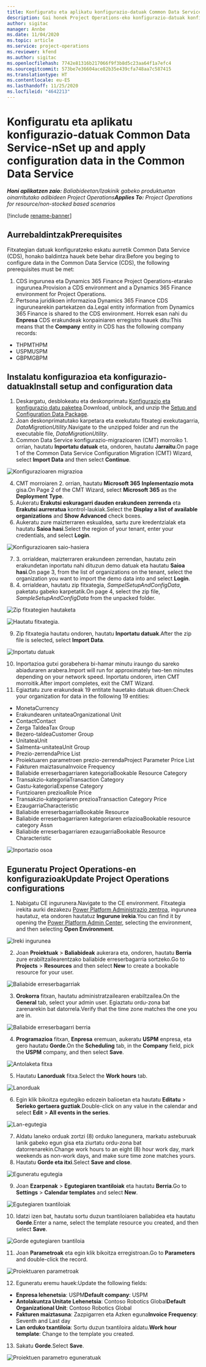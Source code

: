 ```yaml
---
title: Konfiguratu eta aplikatu konfigurazio-datuak Common Data Service-n
description: Gai honek Project Operations-eko konfigurazio-datuak konfiguratzeari eta aplikatzeari buruzko informazioa eskaintzen du.
author: sigitac
manager: Annbe
ms.date: 11/04/2020
ms.topic: article
ms.service: project-operations
ms.reviewer: kfend
ms.author: sigitac
ms.openlocfilehash: 7742e81316b217066f9f3b8d5c23aa64f1a7efc4
ms.sourcegitcommit: 573be7e36604ace82b35e439cfa748aa7c587415
ms.translationtype: HT
ms.contentlocale: eu-ES
ms.lasthandoff: 11/25/2020
ms.locfileid: "4642213"
---
```

# <a name="set-up-and-apply-configuration-data-in-the-common-data-service"></a><span data-ttu-id="5e04c-103">Konfiguratu eta aplikatu konfigurazio-datuak Common Data Service-n</span><span class="sxs-lookup"><span data-stu-id="5e04c-103">Set up and apply configuration data in the Common Data Service</span></span> 

<span data-ttu-id="5e04c-104">_**Honi aplikatzen zaio:** Baliabideetan/Izakinik gabeko produktuetan oinarritutako adibideen Project Operations_</span><span class="sxs-lookup"><span data-stu-id="5e04c-104">_**Applies To:** Project Operations for resource/non-stocked based scenarios_</span></span>

[!include [rename-banner](~/includes/cc-data-platform-banner.md)]

## <a name="prerequisites"></a><span data-ttu-id="5e04c-105">Aurrebaldintzak</span><span class="sxs-lookup"><span data-stu-id="5e04c-105">Prerequisites</span></span>

<span data-ttu-id="5e04c-106">Fitxategian datuak konfiguratzeko eskatu aurretik Common Data Service (CDS), honako baldintza hauek bete behar dira:</span><span class="sxs-lookup"><span data-stu-id="5e04c-106">Before you beging to configure data in the Common Data Service (CDS), the following prerequisites must be met:</span></span>

1.  <span data-ttu-id="5e04c-107">CDS ingurunea eta Dynamics 365 Finance Project Operations-etarako ingurunea.</span><span class="sxs-lookup"><span data-stu-id="5e04c-107">Provision a CDS environment and a Dynamics 365 Finance environment for Project Operations.</span></span>
2.  <span data-ttu-id="5e04c-108">Pertsona juridikoen informazioa Dynamics 365 Finance CDS ingurunearekin partekatzen da.</span><span class="sxs-lookup"><span data-stu-id="5e04c-108">Legal entity information from Dynamics 365 Finance is shared to the CDS environment.</span></span> <span data-ttu-id="5e04c-109">Horrek esan nahi du **Enpresa** CDS erakundeak konpainiaren erregistro hauek ditu:</span><span class="sxs-lookup"><span data-stu-id="5e04c-109">This means that the **Company** entity in CDS has the following company records:</span></span>
  - <span data-ttu-id="5e04c-110">THPM</span><span class="sxs-lookup"><span data-stu-id="5e04c-110">THPM</span></span>
  - <span data-ttu-id="5e04c-111">USPM</span><span class="sxs-lookup"><span data-stu-id="5e04c-111">USPM</span></span>
  - <span data-ttu-id="5e04c-112">GBPM</span><span class="sxs-lookup"><span data-stu-id="5e04c-112">GBPM</span></span>

## <a name="install-setup-and-configuration-data"></a><span data-ttu-id="5e04c-113">Instalatu konfigurazioa eta konfigurazio-datuak</span><span class="sxs-lookup"><span data-stu-id="5e04c-113">Install setup and configuration data</span></span>

1. <span data-ttu-id="5e04c-114">Deskargatu, desblokeatu eta deskonprimatu [Konfigurazio eta konfigurazio datu paketea](https://download.microsoft.com/download/1/3/4/1349369c-6209-42b7-b3b4-5be0e67cacd8/ProjOpsSampleSetupData-%20Integrated%20UR1.zip).</span><span class="sxs-lookup"><span data-stu-id="5e04c-114">Download, unblock, and unzip the [Setup and Configuration Data Package](https://download.microsoft.com/download/1/3/4/1349369c-6209-42b7-b3b4-5be0e67cacd8/ProjOpsSampleSetupData-%20Integrated%20UR1.zip).</span></span>
2. <span data-ttu-id="5e04c-115">Joan deskonprimatutako karpetara eta exekutatu fitxategi exekutagarria, *DataMigrationUtility*.</span><span class="sxs-lookup"><span data-stu-id="5e04c-115">Navigate to the unzipped folder and run the executable file, *DataMigrationUtility*.</span></span>
3. <span data-ttu-id="5e04c-116">Common Data Service konfigurazio-migrazioaren (CMT) morroiko 1. orrian, hautatu **Inportatu datuak** eta, ondoren, hautatu **Jarraitu**.</span><span class="sxs-lookup"><span data-stu-id="5e04c-116">On page 1 of the Common Data Service Configuration Migration (CMT) Wizard, select **Import Data** and then select **Continue**.</span></span>

![Konfigurazioaren migrazioa](./media/1ConfigurationMigration.png)

4. <span data-ttu-id="5e04c-118">CMT morroiaren 2. orrian, hautatu **Microsoft 365** **Inplementazio mota** gisa.</span><span class="sxs-lookup"><span data-stu-id="5e04c-118">On Page 2 of the CMT Wizard, select **Microsoft 365** as the **Deployment Type**.</span></span>
5. <span data-ttu-id="5e04c-119">Aukeratu **Erakutsi eskuragarri dauden erakundeen zerrenda** eta **Erakutsi aurreratua** kontrol-laukiak.</span><span class="sxs-lookup"><span data-stu-id="5e04c-119">Select the **Display a list of available organizations** and **Show Advanced** check boxes.</span></span>
6. <span data-ttu-id="5e04c-120">Aukeratu zure maizterraren eskualdea, sartu zure kredentzialak eta hautatu **Saioa hasi**.</span><span class="sxs-lookup"><span data-stu-id="5e04c-120">Select the region of your tenant, enter your credentials, and select **Login**.</span></span>

![Konfigurazioaren saio-hasiera](./media/2ConfigurationSignin.png)

7. <span data-ttu-id="5e04c-122">3. orrialdean, maizterraren erakundeen zerrendan, hautatu zein erakundetan inportatu nahi dituzun demo datuak eta hautatu **Saioa hasi**.</span><span class="sxs-lookup"><span data-stu-id="5e04c-122">On page 3, from the list of organizations on the tenant, select the organization you want to import the demo data into and select **Login**.</span></span>
8. <span data-ttu-id="5e04c-123">4. orrialdean, hautatu zip fitxategia, *SampelSetupAndConfigData*, paketatu gabeko karpetatik.</span><span class="sxs-lookup"><span data-stu-id="5e04c-123">On page 4, select the zip file, *SampleSetupAndConfigData* from the unpacked folder.</span></span>

![Zip fitxategien hautaketa](./media/3ZipFile.png)

![Hautatu fitxategia.](./media/4SelectAFile.png)

9. <span data-ttu-id="5e04c-126">Zip fitxategia hautatu ondoren, hautatu **Inportatu datuak**.</span><span class="sxs-lookup"><span data-stu-id="5e04c-126">After the zip file is selected, select **Import Data**.</span></span>

![Inportatu datuak](./media/5ImportData.png)

10. <span data-ttu-id="5e04c-128">Inportazioa gutxi gorabehera bi-hamar minutu iraungo du sareko abiaduraren arabera.</span><span class="sxs-lookup"><span data-stu-id="5e04c-128">Import will run for approximately two-ten minutes depending on your network speed.</span></span> <span data-ttu-id="5e04c-129">Inportatu ondoren, irten CMT morroitik.</span><span class="sxs-lookup"><span data-stu-id="5e04c-129">After import completes, exit the CMT Wizard.</span></span> 
11. <span data-ttu-id="5e04c-130">Egiaztatu zure erakundeak 19 entitate hauetako datuak dituen:</span><span class="sxs-lookup"><span data-stu-id="5e04c-130">Check your organization for data in the following 19 entities:</span></span>

  - <span data-ttu-id="5e04c-131">Moneta</span><span class="sxs-lookup"><span data-stu-id="5e04c-131">Currency</span></span>
  - <span data-ttu-id="5e04c-132">Erakundearen unitatea</span><span class="sxs-lookup"><span data-stu-id="5e04c-132">Organizational Unit</span></span>
  - <span data-ttu-id="5e04c-133">Contact</span><span class="sxs-lookup"><span data-stu-id="5e04c-133">Contact</span></span>
  - <span data-ttu-id="5e04c-134">Zerga Taldea</span><span class="sxs-lookup"><span data-stu-id="5e04c-134">Tax Group</span></span>
  - <span data-ttu-id="5e04c-135">Bezero-taldea</span><span class="sxs-lookup"><span data-stu-id="5e04c-135">Customer Group</span></span>
  - <span data-ttu-id="5e04c-136">Unitatea</span><span class="sxs-lookup"><span data-stu-id="5e04c-136">Unit</span></span>
  - <span data-ttu-id="5e04c-137">Salmenta-unitatea</span><span class="sxs-lookup"><span data-stu-id="5e04c-137">Unit Group</span></span>
  - <span data-ttu-id="5e04c-138">Prezio-zerrenda</span><span class="sxs-lookup"><span data-stu-id="5e04c-138">Price List</span></span>
  - <span data-ttu-id="5e04c-139">Proiektuaren parametroen prezio-zerrenda</span><span class="sxs-lookup"><span data-stu-id="5e04c-139">Project Parameter Price List</span></span>
  - <span data-ttu-id="5e04c-140">Fakturen maiztasuna</span><span class="sxs-lookup"><span data-stu-id="5e04c-140">Invoice Frequency</span></span>
  - <span data-ttu-id="5e04c-141">Baliabide erreserbagarriaren kategoria</span><span class="sxs-lookup"><span data-stu-id="5e04c-141">Bookable Resource Category</span></span>
  - <span data-ttu-id="5e04c-142">Transakzio-kategoria</span><span class="sxs-lookup"><span data-stu-id="5e04c-142">Transaction Category</span></span>
  - <span data-ttu-id="5e04c-143">Gastu-kategoria</span><span class="sxs-lookup"><span data-stu-id="5e04c-143">Expense Category</span></span>
  - <span data-ttu-id="5e04c-144">Funtzioaren prezioa</span><span class="sxs-lookup"><span data-stu-id="5e04c-144">Role Price</span></span>
  - <span data-ttu-id="5e04c-145">Transakzio-kategoriaren prezioa</span><span class="sxs-lookup"><span data-stu-id="5e04c-145">Transaction Category Price</span></span>
  - <span data-ttu-id="5e04c-146">Ezaugarria</span><span class="sxs-lookup"><span data-stu-id="5e04c-146">Characteristic</span></span>
  - <span data-ttu-id="5e04c-147">Baliabide erreserbagarria</span><span class="sxs-lookup"><span data-stu-id="5e04c-147">Bookable Resource</span></span>
  - <span data-ttu-id="5e04c-148">Baliabide erreserbagarriaren kategoriaren erlazioa</span><span class="sxs-lookup"><span data-stu-id="5e04c-148">Bookable resource category Assn</span></span>
  - <span data-ttu-id="5e04c-149">Baliabide erreserbagarriaren ezaugarria</span><span class="sxs-lookup"><span data-stu-id="5e04c-149">Bookable Resource Characteristic</span></span>

![Inportazio osoa](./media/6CompleteImport.png)

## <a name="update-project-operations-configurations"></a><span data-ttu-id="5e04c-151">Eguneratu Project Operations-en konfigurazioak</span><span class="sxs-lookup"><span data-stu-id="5e04c-151">Update Project Operations configurations</span></span>

1. <span data-ttu-id="5e04c-152">Nabigatu CE ingurunera.</span><span class="sxs-lookup"><span data-stu-id="5e04c-152">Navigate to the CE environment.</span></span> <span data-ttu-id="5e04c-153">Fitxategia irekita aurki dezakezu [Power Platform Administrazio zentroa](https://admin.powerplatform.microsoft.com/environments), ingurunea hautatuz, eta ondoren hautatuz **Ingurune irekia**.</span><span class="sxs-lookup"><span data-stu-id="5e04c-153">You can find it by opening the [Power Platform Admin Center](https://admin.powerplatform.microsoft.com/environments), selecting the environment, and then selecting **Open Environment**.</span></span> 

![Ireki ingurunea](./media/7OpenEnvironment.png)

2. <span data-ttu-id="5e04c-155">Joan **Proiektuak** > **Baliabideak** aukerara eta, ondoren, hautatu **Berria** zure erabiltzailearentzako baliabide erreserbagarria sortzeko.</span><span class="sxs-lookup"><span data-stu-id="5e04c-155">Go to **Projects** > **Resources** and then select **New** to create a bookable resource for your user.</span></span>

![Baliabide erreserbagarriak](./media/8BookableResources.png)

3. <span data-ttu-id="5e04c-157">**Orokorra** fitxan, hautatu administratzailearen erabiltzailea.</span><span class="sxs-lookup"><span data-stu-id="5e04c-157">On the **General** tab, select your admin user.</span></span> <span data-ttu-id="5e04c-158">Egiaztatu ordu-zona bat zarenarekin bat datorrela.</span><span class="sxs-lookup"><span data-stu-id="5e04c-158">Verify that the time zone matches the one you are in.</span></span> 

![Baliabide erreserbagarri berria](./media/9NewBookableResource.png)

4. <span data-ttu-id="5e04c-160">**Programazioa** fitxan, **Enpresa** eremuan, aukeratu **USPM** enpresa, eta gero hautatu **Gorde**.</span><span class="sxs-lookup"><span data-stu-id="5e04c-160">On the **Scheduling** tab, in the **Company** field, pick the **USPM** company, and then select **Save**.</span></span> 

![Antolaketa fitxa](./media/10SchedulingTab.png)

5. <span data-ttu-id="5e04c-162">Hautatu **Lanorduak** fitxa.</span><span class="sxs-lookup"><span data-stu-id="5e04c-162">Select the **Work hours** tab.</span></span>  

![Lanorduak](./media/11WorkHours.png)

6. <span data-ttu-id="5e04c-164">Egin klik bikoitza egutegiko edozein balioetan eta hautatu **Editatu** > **Serieko gertaera guztiak**.</span><span class="sxs-lookup"><span data-stu-id="5e04c-164">Double-click on any value in the calendar and select **Edit** > **All events in the series**.</span></span> 

![Lan-egutegia](./media/12WorkCalendar.png)

7. <span data-ttu-id="5e04c-166">Aldatu laneko orduak zortzi (8) orduko lanegunera, markatu asteburuak lanik gabeko egun gisa eta ziurtatu ordu-zona bat datorrenarekin.</span><span class="sxs-lookup"><span data-stu-id="5e04c-166">Change work hours to an eight (8) hour work day, mark weekends as non-work days, and make sure time zone matches yours.</span></span> 
8. <span data-ttu-id="5e04c-167">Hautatu **Gorde eta itxi**.</span><span class="sxs-lookup"><span data-stu-id="5e04c-167">Select **Save and close**.</span></span>

![Eguneratu egutegia](./media/13UpdateCalendar.png)

9. <span data-ttu-id="5e04c-169">Joan **Ezarpenak** > **Egutegiaren txantiloiak** eta hautatu **Berria**.</span><span class="sxs-lookup"><span data-stu-id="5e04c-169">Go to **Settings** > **Calendar templates** and select **New**.</span></span>
 
 ![Egutegiaren txantiloiak](./media/14CalendarTemplates.png)
 
 10. <span data-ttu-id="5e04c-171">Idatzi izen bat, hautatu sortu duzun txantiloiaren baliabidea eta hautatu **Gorde**.</span><span class="sxs-lookup"><span data-stu-id="5e04c-171">Enter a name, select the template resource you created, and then select **Save**.</span></span> 
 
 ![Gorde egutegiaren txantiloia](./media/15SaveCalendarTemplate.png)
 
 11. <span data-ttu-id="5e04c-173">Joan **Parametroak** eta egin klik bikoitza erregistroan.</span><span class="sxs-lookup"><span data-stu-id="5e04c-173">Go to **Parameters** and double-click the record.</span></span> 
 
 ![Proiektuaren parametroak](./media/16ProjectParameters.png)
 
12. <span data-ttu-id="5e04c-175">Eguneratu eremu hauek:</span><span class="sxs-lookup"><span data-stu-id="5e04c-175">Update the following fields:</span></span>

 - <span data-ttu-id="5e04c-176">**Enpresa lehenetsia**: USPM</span><span class="sxs-lookup"><span data-stu-id="5e04c-176">**Default company**: USPM</span></span>
 - <span data-ttu-id="5e04c-177">**Antolakuntza Unitate Lehenetsia**: Contoso Robotics Global</span><span class="sxs-lookup"><span data-stu-id="5e04c-177">**Default Organizational Unit**: Contoso Robotics Global</span></span>
 - <span data-ttu-id="5e04c-178">**Fakturen maiztasuna**: Zazpigarren eta Azken eguna</span><span class="sxs-lookup"><span data-stu-id="5e04c-178">**Invoice Frequency**: Seventh and Last day</span></span>
 - <span data-ttu-id="5e04c-179">**Lan orduko txantiloia**: Sortu duzun txantiloira aldatu.</span><span class="sxs-lookup"><span data-stu-id="5e04c-179">**Work hour template**: Change to the template you created.</span></span>

13. <span data-ttu-id="5e04c-180">Sakatu **Gorde**.</span><span class="sxs-lookup"><span data-stu-id="5e04c-180">Select **Save**.</span></span> 

![Proiektuen parametro eguneratuak](./media/17UpdatedProjectParameters.png)
